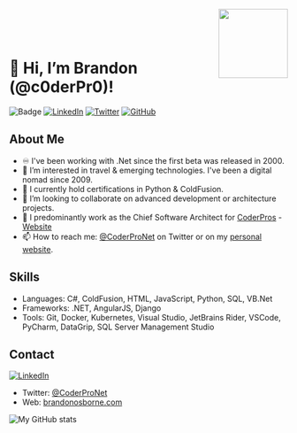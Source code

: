 <a href="coderpro.net" target="_blank"><img src="https://coderpro.net/media/g0qlgmoq/coderpro_jump_blue_300w.gif" align="right" width="125" /></a><br /><br /><br />
# 👋 Hi, I’m Brandon (@c0derPr0)!

<!--[![Updated Badge](https://badges.pufler.dev/updated/c0derPr0/c0derPr0)](https://coderpro.net)
[![Years Badge](https://badges.pufler.dev/years/c0derPr0)](https://coderpro.net)
[![Visits Badge](https://badges.pufler.dev/visits/c0derPr0/c0derPr0)](https://coderpro.net)
[Commits Badge](https://badges.pufler.dev/commits/monthly/c0derPr0)](https://coderpro.net)-->
![Badge](https://hitscounter.dev/api/hit?url=https%3A%2F%2Fgithub.com%2FC0derPr0%2F&label=Visitors&icon=heart-fill&color=%23198754&message=&style=plastic&tz=UTC)
[![LinkedIn][linkedin-shield]][linkedin-url-company]
[![Twitter](https://img.shields.io/twitter/url/https/twitter.com/cloudposse.svg?style=social&label=Follow%20%40coderProNet)](https://twitter.com/coderProNet)
[![GitHub](https://img.shields.io/github/followers/coderpros?label=Follow&style=social)](https://github.com/c0derPr0)

[linkedin-shield]: https://img.shields.io/badge/-LinkedIn-black.svg?style=flat-square&logo=linkedin&colorB=555
[linkedin-url-company]: https://linkedin.com/company/coderpros
[linkedin-url-personal]: https://www.linkedin.com/in/coderpro/


## About Me
- ♾️ I've been working with .Net since the first beta was released in 2000.
- 💞️ I’m interested in travel & emerging technologies. I've been a digital nomad since 2009.
- 🌱 I currently hold certifications in Python & ColdFusion.
- 👀 I’m looking to collaborate on advanced development or architecture projects.
- 🏢 I predominantly work as the Chief Software Architect for [CoderPros](https://github.com/coderpros) - [Website](https://coderpro.net)
- 📫 How to reach me: [@CoderProNet](https://twitter.com/CoderProNet) on Twitter or on my [personal website](https://brandonosborne.com).

<!--
## Projects

- **Project 1**: Description of project 1 with link.
- **Project 2**: Description of project 2 with link.
-->

## Skills

- Languages: C#, ColdFusion, HTML, JavaScript, Python, SQL, VB.Net
- Frameworks: .NET, AngularJS, Django
- Tools: Git, Docker, Kubernetes, Visual Studio, JetBrains Rider, VSCode, PyCharm, DataGrip, SQL Server Management Studio

## Contact

[![LinkedIn][linkedin-shield]][linkedin-url-personal]

[linkedin-shield]: https://img.shields.io/badge/-LinkedIn-black.svg?style=flat-square&logo=linkedin&colorB=555
[linkedin-url-personal]: https://linkedin.com/in/coderpro

- Twitter: [@CoderProNet](https://twitter.com/CoderProNet)
- Web: [brandonosborne.com](https://brandonosborne.com)


![My GitHub stats](https://github-readme-stats.vercel.app/api?username=c0derPr0&show_icons=true&theme=radical)

<!---
coderpros/coderpros is a ✨ special ✨ repository because its `README.md` (this file) appears on your GitHub profile.
You can click the Preview link to take a look at your changes.
--->
